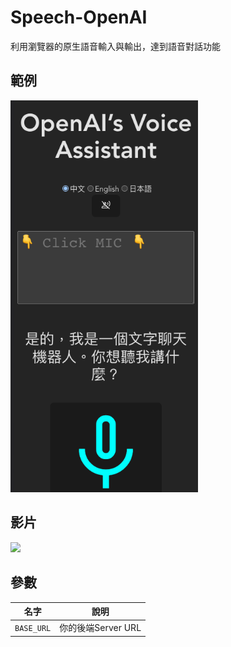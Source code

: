 # Speech-OpenAI
利用瀏覽器的原生語音輸入與輸出，達到語音對話功能

## 範例
<img src="demo/demo1.png" width="300"/>

## 影片

[<img src="https://i.ytimg.com/vi/WAtuiLH-Npk/default.jpg" width="50%">](https://www.youtube.com/shorts/WAtuiLH-Npk "Now")

## 參數
名字 | 說明
--- | ---
`BASE_URL` | 你的後端Server URL
